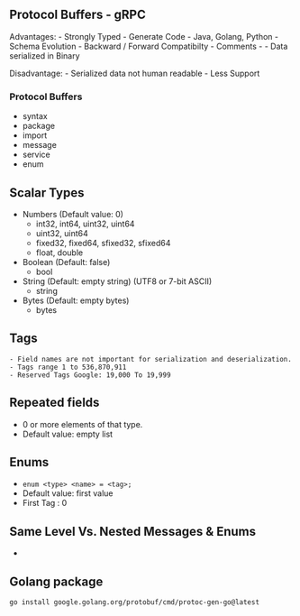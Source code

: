 ## Protocol Buffers - gRPC

Advantages:
	- Strongly Typed
	- Generate Code - Java, Golang, Python
	- Schema Evolution - Backward / Forward Compatibilty
	- Comments - 
	- Data serialized in Binary 

Disadvantage:
	- Serialized data not human readable
	- Less Support

### Protocol Buffers
- syntax
- package
- import
- message
- service
- enum

## Scalar Types
- Numbers (Default value: 0)
	- int32, int64, uint32, uint64
	- uint32, uint64
	- fixed32, fixed64, sfixed32, sfixed64
	- float, double
- Boolean (Default: false)
	- bool
- String (Default: empty string) (UTF8 or 7-bit ASCII)
	- string 
- Bytes (Default: empty bytes)
	- bytes


## Tags
	- Field names are not important for serialization and deserialization.
	- Tags range 1 to 536,870,911
	- Reserved Tags Google: 19,000 To 19,999

## Repeated fields
- 0 or more elements of that type.
- Default value: empty list

## Enums
- `enum <type> <name> = <tag>;`
- Default value: first value
- First Tag : 0


## Same Level Vs. Nested Messages & Enums
- 


## Golang package
```
go install google.golang.org/protobuf/cmd/protoc-gen-go@latest
```